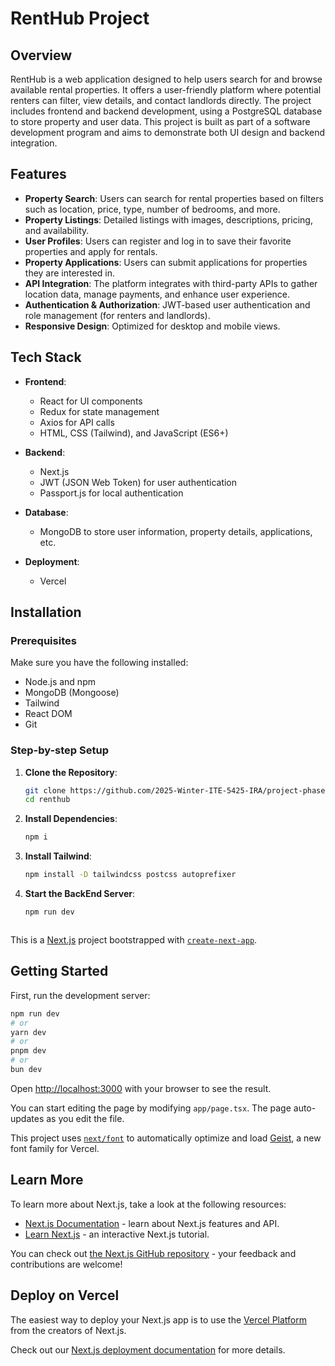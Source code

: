 # RentHub Project

## Overview
RentHub is a web application designed to help users search for and browse available rental properties. It offers a user-friendly platform where potential renters can filter, view details, and contact landlords directly. The project includes frontend and backend development, using a PostgreSQL database to store property and user data. This project is built as part of a software development program and aims to demonstrate both UI design and backend integration.

## Features
- **Property Search**: Users can search for rental properties based on filters such as location, price, type, number of bedrooms, and more.
- **Property Listings**: Detailed listings with images, descriptions, pricing, and availability.
- **User Profiles**: Users can register and log in to save their favorite properties and apply for rentals.
- **Property Applications**: Users can submit applications for properties they are interested in.
- **API Integration**: The platform integrates with third-party APIs to gather location data, manage payments, and enhance user experience.
- **Authentication & Authorization**: JWT-based user authentication and role management (for renters and landlords).
- **Responsive Design**: Optimized for desktop and mobile views.

## Tech Stack
- **Frontend**: 
  - React for UI components
  - Redux for state management
  - Axios for API calls
  - HTML, CSS (Tailwind), and JavaScript (ES6+)
  
- **Backend**: 
  - Next.js
  - JWT (JSON Web Token) for user authentication
  - Passport.js for local authentication

- **Database**: 
  - MongoDB to store user information, property details, applications, etc.
  
- **Deployment**:
  - Vercel

## Installation

### Prerequisites
Make sure you have the following installed:
- Node.js and npm
- MongoDB (Mongoose)
- Tailwind
- React DOM
- Git

### Step-by-step Setup

1. **Clone the Repository**:
   ```bash
   git clone https://github.com/2025-Winter-ITE-5425-IRA/project-phases-code-blooded.git
   cd renthub

2. **Install Dependencies**:
   ```bash
   npm i

3. **Install Tailwind**:
   ```bash
   npm install -D tailwindcss postcss autoprefixer
4. **Start the BackEnd Server**:
   ```bash
   npm run dev



This is a [Next.js](https://nextjs.org) project bootstrapped with [`create-next-app`](https://nextjs.org/docs/app/api-reference/cli/create-next-app).

## Getting Started

First, run the development server:

```bash
npm run dev
# or
yarn dev
# or
pnpm dev
# or
bun dev
```

Open [http://localhost:3000](http://localhost:3000) with your browser to see the result.

You can start editing the page by modifying `app/page.tsx`. The page auto-updates as you edit the file.

This project uses [`next/font`](https://nextjs.org/docs/app/building-your-application/optimizing/fonts) to automatically optimize and load [Geist](https://vercel.com/font), a new font family for Vercel.

## Learn More

To learn more about Next.js, take a look at the following resources:

- [Next.js Documentation](https://nextjs.org/docs) - learn about Next.js features and API.
- [Learn Next.js](https://nextjs.org/learn) - an interactive Next.js tutorial.

You can check out [the Next.js GitHub repository](https://github.com/vercel/next.js) - your feedback and contributions are welcome!

## Deploy on Vercel

The easiest way to deploy your Next.js app is to use the [Vercel Platform](https://vercel.com/new?utm_medium=default-template&filter=next.js&utm_source=create-next-app&utm_campaign=create-next-app-readme) from the creators of Next.js.

Check out our [Next.js deployment documentation](https://nextjs.org/docs/app/building-your-application/deploying) for more details.
